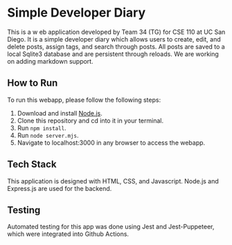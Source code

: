 # Simple Developer Diary

This is a w    eb application developed by Team 34 (TG) for CSE 110 at UC San Diego. It is a simple developer diary which allows users to create, edit, and delete posts, assign tags, and search through posts. All posts are saved to a local Sqlite3 database and are persistent through reloads. We are working on adding markdown support.

## How to Run

To run this webapp, please follow the following steps:
1. Download and install [Node.js](https://nodejs.org/en/download/prebuilt-installer).
2. Clone this repository and cd into it in your terminal.
3. Run `npm install`.
4. Run `node server.mjs`.
5. Navigate to localhost:3000 in any browser to access the webapp.

## Tech Stack

This application is designed with HTML, CSS, and Javascript. Node.js and Express.js are used for the backend.

## Testing

Automated testing for this app was done using Jest and Jest-Puppeteer, which were integrated into Github Actions. 
